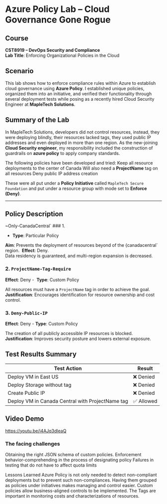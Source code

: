 #  Azure Policy Lab – Cloud Governance Gone Rogue

##  Course
**CST8919 – DevOps Security and Compliance**  
**Lab Title**: Enforcing Organizational Policies in the Cloud

##  Scenario
This lab shows how to enforce compliance rules within Azure to establish cloud governance using **Azure Policy**. I established unique policies, organized them into an initiative, and verified their functionality through several deployment tests while posing as a recently hired Cloud Security Engineer at **MapleTech Solutions**.

##  Summary of the Lab
In MapleTech Solutions, developers did not control resources, instead, they were deploying blindly, their resources lacked tags, they used public IP addresses and even deployed in more than one region. As the new-joining **Cloud Security engineer**, my responsibility included the construction of guardrails on **azure policy** to apply company standards.

The following policies have been developed and tried:
Keep all resource deployments to the center of Canada
Will also need a **ProjectName** tag on all resources
Deny public IP address creation

These were all put under a **Policy Initiative** called `MapleTech Secure Foundation` and put under a resource group with mode set to **Enforce (Deny)**.

---
## Policy Description

~Only-CanadaCentral` ### 1.  
- **Type**: Particular Policy  

**Aim**: Prevents the deployment of resources beyond of the {canadacentral` region. 
**Effect**: Deny.  
Data residency is guaranteed, and multi-region expansion is decreased.

### 2. `ProjectName-Tag-Require`  
**Effect**: Deny - 
**Type**: Custom Policy  

All resources must have a `ProjectName` tag in order to achieve the goal.  
**Justification**: Encourages identification for resource ownership and cost control.

### 3. `Deny-Public-IP`  
**Effect**: Deny - 
**Type**: Custom Policy  

The creation of all publicly accessible IP resources is blocked.  
**Justification**: Improves security posture and lowers external exposure.

##  Test Results Summary

| Test Action | Result |
|-------------|--------|
| Deploy VM in East US | ❌ Denied |
| Deploy Storage without tag | ❌ Denied |
| Create Public IP | ❌ Denied |
| Deploy VM in Canada Central with ProjectName tag | ✅ Allowed |

##  Video Demo
https://youtu.be/i4AJq3dleaQ


### The facing challenges
Obtaining the right JSON schema of custom policies.
Enforcement behavior-comprehending in the process of designating policy
Failures in testing that do not have to affect quota limits

Lessons Learned
Azure Policy is not only needed to detect non-compliant deployments but to prevent such non-compliances.
Having them grouped as policies under initiatives makes managing and control easier.
Custom policies allow business-aligned controls to be implemented.
The Tags are important in monitoring costs and characterizations of resources.


